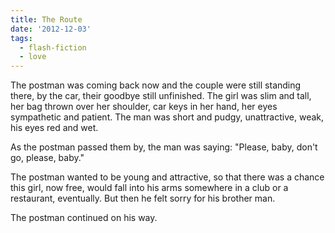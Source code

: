 ```yaml
---
title: The Route
date: '2012-12-03'
tags:
  - flash-fiction
  - love
---
```


The postman was coming back now and the couple were still standing there, by the
car, their goodbye still unfinished. The girl was slim and tall, her bag thrown
over her shoulder, car keys in her hand, her eyes sympathetic and patient. The
man was short and pudgy, unattractive, weak, his eyes red and wet.

<!-- truncate -->

As the postman passed them by, the man was saying: "Please, baby, don't go,
please, baby."

The postman wanted to be young and attractive, so that there was a chance this
girl, now free, would fall into his arms somewhere in a club or a restaurant,
eventually. But then he felt sorry for his brother man.

The postman continued on his way.
